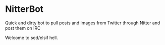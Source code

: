 # NitterBot
Quick and dirty bot to pull posts and images from Twitter through Nitter and post them on IRC

Welcome to sed/elsif hell.
